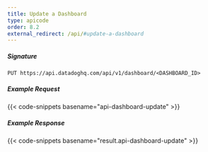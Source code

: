 ```yaml
---
title: Update a Dashboard
type: apicode
order: 8.2
external_redirect: /api/#update-a-dashboard
---
```


##### Signature
`PUT https://api.datadoghq.com/api/v1/dashboard/<DASHBOARD_ID>`
##### Example Request
{{< code-snippets basename="api-dashboard-update" >}}
##### Example Response
{{< code-snippets basename="result.api-dashboard-update" >}}
